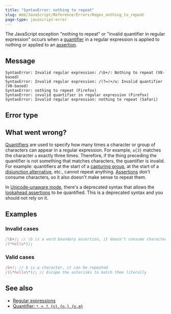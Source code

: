 ```yaml
---
title: "SyntaxError: nothing to repeat"
slug: Web/JavaScript/Reference/Errors/Regex_nothing_to_repeat
page-type: javascript-error
---
```




The JavaScript exception "nothing to repeat" or "invalid quantifier in regular expression" occurs when a [quantifier](/Web/JavaScript/Reference/Regular_expressions/Quantifier) in a regular expression is applied to nothing or applied to an [assertion](/Web/JavaScript/Reference/Regular_expressions#assertions).

## Message

```plain
SyntaxError: Invalid regular expression: /\b+/: Nothing to repeat (V8-based)
SyntaxError: Invalid regular expression: /(?=)+/u: Invalid quantifier (V8-based)
SyntaxError: nothing to repeat (Firefox)
SyntaxError: invalid quantifier in regular expression (Firefox)
SyntaxError: Invalid regular expression: nothing to repeat (Safari)
```

## Error type



## What went wrong?

[Quantifiers](/Web/JavaScript/Reference/Regular_expressions/Quantifier) are used to specify how many times a character or group of characters can appear in a regular expression. For example, `a{3}` matches the character `a` exactly three times. Therefore, if the thing preceding the quantifier is not something that matches characters, the quantifier is invalid. For example: quantifiers at the start of a [capturing group](/Web/JavaScript/Reference/Regular_expressions/Capturing_group), at the start of a [disjunction alternative](/Web/JavaScript/Reference/Regular_expressions/Disjunction), etc., cannot repeat anything. [Assertions](/Web/JavaScript/Reference/Regular_expressions#assertions) don't consume characters, so it also doesn't make sense to repeat them.

In [Unicode-unaware mode](/Web/JavaScript/Reference/Global_Objects/RegExp/unicode#unicode-aware_mode), there's a deprecated syntax that allows the [lookahead assertions](/Web/JavaScript/Reference/Regular_expressions/Lookahead_assertion) to be quantified. This is a deprecated syntax and you should not rely on it.

## Examples

### Invalid cases

```js example-bad
/\b+/; // \b is a word boundary assertion, it doesn't consume characters
/(*hello*)/;
```

### Valid cases

```js example-good
/b+/; // b is a character, it can be repeated
/(\*hello\*)/; // Escape the asterisks to match them literally
```

## See also

- [Regular expressions](/Web/JavaScript/Reference/Regular_expressions)
- [Quantifier: `*`, `+`, `?`, `{n}`, `{n,}`, `{n,m}`](/Web/JavaScript/Reference/Regular_expressions/Quantifier)
